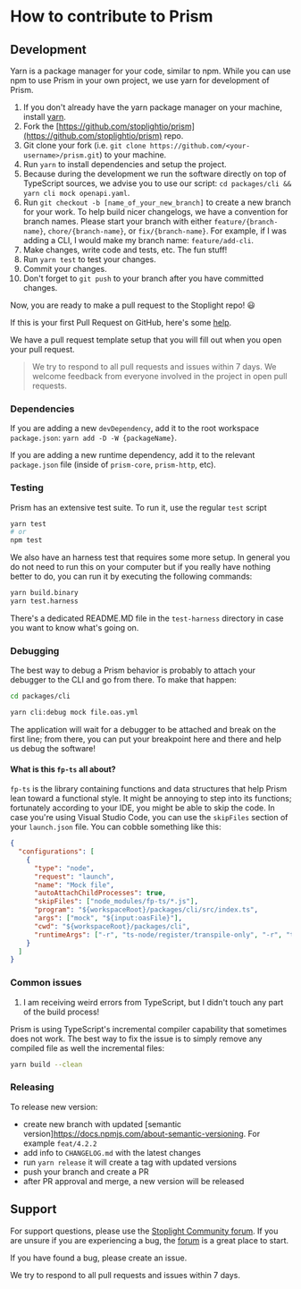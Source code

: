 # How to contribute to Prism

## Development

Yarn is a package manager for your code, similar to npm. While you can use npm to use Prism in your own project, we use yarn for development of Prism.

1. If you don't already have the yarn package manager on your machine, install [yarn](https://yarnpkg.com/lang/en/docs/install/).
2. Fork the [https://github.com/stoplightio/prism](https://github.com/stoplightio/prism) repo.
3. Git clone your fork (i.e. `git clone https://github.com/<your-username>/prism.git`) to your machine.
4. Run `yarn` to install dependencies and setup the project.
5. Because during the development we run the software directly on top of TypeScript sources, we advise you to use our script: `cd packages/cli && yarn cli mock openapi.yaml`.
6. Run `git checkout -b [name_of_your_new_branch]` to create a new branch for your work. To help build nicer changelogs, we have a convention for branch names. Please start your branch with either `feature/{branch-name}`, `chore/{branch-name}`, or `fix/{branch-name}`. For example, if I was adding a CLI, I would make my branch name: `feature/add-cli`.
7. Make changes, write code and tests, etc. The fun stuff!
8. Run `yarn test` to test your changes.
9. Commit your changes.
10. Don't forget to `git push` to your branch after you have committed changes.

Now, you are ready to make a pull request to the Stoplight repo! 😃

If this is your first Pull Request on GitHub, here's some [help](https://egghead.io/lessons/javascript-how-to-create-a-pull-request-on-github).

We have a pull request template setup that you will fill out when you open your pull request.

> We try to respond to all pull requests and issues within 7 days. We welcome feedback from everyone involved in the project in open pull requests.

### Dependencies

If you are adding a new `devDependency`, add it to the root workspace `package.json`: `yarn add -D -W {packageName}`.

If you are adding a new runtime dependency, add it to the relevant `package.json` file (inside of `prism-core`, `prism-http`, etc).

### Testing

Prism has an extensive test suite. To run it, use the regular `test` script

```bash
yarn test
# or
npm test
```

We also have an harness test that requires some more setup. In general you do not need to run this on your computer but if you really have nothing better to do, you can run it by executing the following commands:

```bash
yarn build.binary
yarn test.harness
```

There's a dedicated README.MD file in the `test-harness` directory in case you want to know what's going on.

### Debugging

The best way to debug a Prism behavior is probably to attach your debugger to the CLI and go from there. To make that happen:

```bash
cd packages/cli

yarn cli:debug mock file.oas.yml
```

The application will wait for a debugger to be attached and break on the first line; from there, you can put your breakpoint here and there and help us debug the software!

#### What is this `fp-ts` all about?

`fp-ts` is the library containing functions and data structures that help Prism lean toward a functional style. It might be annoying to step into its functions; fortunately according to your IDE, you might be able to skip the code. In case you're using Visual Studio Code, you can use the `skipFiles` section of your `launch.json` file. You can cobble something like this:

```json
{
  "configurations": [
    {
      "type": "node",
      "request": "launch",
      "name": "Mock file",
      "autoAttachChildProcesses": true,
      "skipFiles": ["node_modules/fp-ts/*.js"],
      "program": "${workspaceRoot}/packages/cli/src/index.ts",
      "args": ["mock", "${input:oasFile}"],
      "cwd": "${workspaceRoot}/packages/cli",
      "runtimeArgs": ["-r", "ts-node/register/transpile-only", "-r", "tsconfig-paths/register"]
    }
  ]
}
```

### Common issues

1. I am receiving weird errors from TypeScript, but I didn't touch any part of the build process!

Prism is using TypeScript's incremental compiler capability that sometimes does not work. The best way to fix the issue is to simply remove any compiled file as well the incremental files:

```sh
yarn build --clean
```

### Releasing

To release new version:

- create new branch with updated [semantic version]https://docs.npmjs.com/about-semantic-versioning. For example `feat/4.2.2`
- add info to `CHANGELOG.md` with the latest changes
- run `yarn release` it will create a tag with updated versions
- push your branch and create a PR
- after PR approval and merge, a new version will be released

## Support

For support questions, please use the [Stoplight Community forum](https://community.stoplight.io/c/open-source). If you are unsure if you are experiencing a bug, the [forum](https://community.stoplight.io/c/open-source) is a great place to start.

If you have found a bug, please create an issue.

We try to respond to all pull requests and issues within 7 days.
